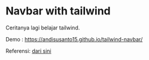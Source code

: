 # Navbar with tailwind

Ceritanya lagi belajar tailwind.

Demo : https://andisusanto15.github.io/tailwind-navbar/

Referensi: [dari sini](https://youtu.be/puaX_nhTMRU)